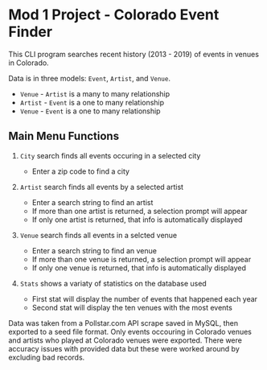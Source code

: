# Mod 1 Project - Colorado Event Finder

This CLI program searches recent history (2013 - 2019) of events in venues in Colorado.

Data is in three models: `Event`, `Artist`, and `Venue`.

- `Venue` - `Artist` is a many to many relationship
- `Artist` - `Event` is a one to many relationship
- `Venue` - `Event`  is a one to many relationship

## Main Menu Functions

1. `City` search finds all events occuring in a selected city
    - Enter a zip code to find a city

1. `Artist` search finds all events by a selected artist
    - Enter a search string to find an artist
    - If more than one artist is returned, a selection prompt will appear
    - If only one artist is returned, that info is automatically displayed
1. `Venue` search finds all events in a selcted venue
    - Enter a search string to find an venue
    - If more than one venue is returned, a selection prompt will appear
    - If only one venue is returned, that info is automatically displayed

1. `Stats` shows a variaty of statistics on the database used
    - First stat will display the number of events that happened each year
    - Second stat will display the ten venues with the most events

Data was taken from a Pollstar.com API scrape saved in MySQL, then exported to a seed file format. Only events occouring in Colorado venues and artists who played at Colorado venues were exported. There were accuracy issues with provided data but these were worked around by excluding bad records.